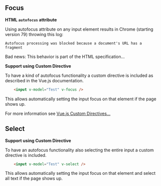 
## Focus

**HTML ```autofocus``` attribute**

Using autofocus attribute on any input element results in Chrome (starting version 79) throwing this log:

    Autofocus processing was blocked because a document's URL has a fragment

Bad news: This behavior is part of the HTML specification...



**Support using Custom Directive**

To have a kind of autofocus functionality a custom directive is included as described in the Vue.js documentation.   

``` html
    <input v-model="Test" v-focus />
```

This allows automatically setting the input focus on that element if the page shows up.

For more information see [Vue.js Custom Directives...](https://vuejs.org/v2/guide/custom-directive.html)


## Select

**Support using Custom Directive**

To have an autofocus functionality also selecting the entire input a custom directive is included.

``` html
    <input v-model="Test" v-select />
```

This allows automatically setting the input focus on that element and select all text if the page shows up.

